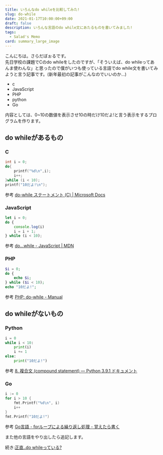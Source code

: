 ```yaml
---
title: いろんなdo whileを比較してみた!
slug: do-while
date: 2021-01-17T10:00:00+09:00
draft: false
description: いろんな言語のdo while文にあたるものを書いてみました!
tags:
  - Salad's Memo
card: summary_large_image
---
```

こんにちは。さらだぼぉるです。  
先日学校の課題でCのdo whileをしたのですが、「そういえば、do whileってあんま使わんな」と思ったので僕がいつも使っている言語でdo while文を書いてみようと言う記事です。(新年最初の記事がこんなのでいいのか...)

- c  
- JavaScript  
- PHP  
- python  
- Go  

内容としては、0~10の数値を表示させ10の時だけ10だよ!と言う表示をするプログラムを作ります。

## do whileがあるもの
### C
```c
int i = 0;
do{
	printf("%d\n",i);
	i++;
}while (i < 10);
printf("10だよ!\n");
```
参考 [do-while ステートメント (C) | Microsoft Docs](https://docs.microsoft.com/ja-jp/cpp/c-language/do-while-statement-c?view=msvc-160)

### JavaScript
```javascript
let i = 0;
do {
	console.log(i)
	i = i + 1;
} while (i < 10);
```
参考 [do...while - JavaScript | MDN](https://developer.mozilla.org/ja/docs/Web/JavaScript/Reference/Statements/do...while)

### PHP
```php
$i = 0;
do {
    echo $i;
} while ($i < 10);
echo "10だよ!";
```
参考 [PHP: do-while - Manual](https://www.php.net/manual/ja/control-structures.do.while.php)

## do whileがないもの
### Python
```python
i = 0
while i < 10:
	print(i)
	i += 1
else:
	print("10だよ!")
```
参考 [8. 複合文 (compound statement) — Python 3.9.1 ドキュメント](https://docs.python.org/ja/3/reference/compound_stmts.html#while)

### Go
```go
i := 0
for i > 10 {
    fmt.Printf("%d\n", i)
    i++
}
fmt.Printf("10だよ!")
```
参考 [Go言語 - forループによる繰り返し処理 - 覚えたら書く](https://blog.y-yuki.net/entry/2017/05/06/000000)

また他の言語をやり出したら追記します。


続き:[正直..do whileっている?](https://blog.saladbowl.work/blog/2021/01/need-do-while-q/)

